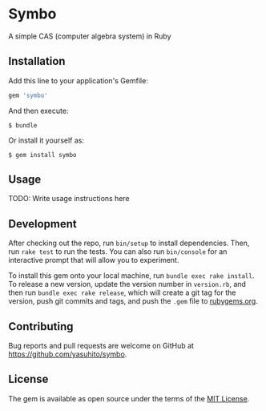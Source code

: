 # Symbo

A simple CAS (computer algebra system) in Ruby

## Installation

Add this line to your application's Gemfile:

```ruby
gem 'symbo'
```

And then execute:

    $ bundle

Or install it yourself as:

    $ gem install symbo

## Usage

TODO: Write usage instructions here

## Development

After checking out the repo, run `bin/setup` to install dependencies. Then, run `rake test` to run the tests. You can also run `bin/console` for an interactive prompt that will allow you to experiment.

To install this gem onto your local machine, run `bundle exec rake install`. To release a new version, update the version number in `version.rb`, and then run `bundle exec rake release`, which will create a git tag for the version, push git commits and tags, and push the `.gem` file to [rubygems.org](https://rubygems.org).

## Contributing

Bug reports and pull requests are welcome on GitHub at https://github.com/yasuhito/symbo.

## License

The gem is available as open source under the terms of the [MIT License](https://opensource.org/licenses/MIT).
